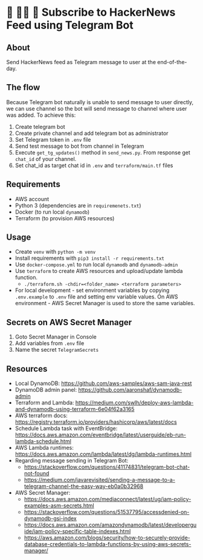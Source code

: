 # 📝 👨‍💻 📰 Subscribe to HackerNews Feed using Telegram Bot

## About
Send HackerNews feed as Telegram message to user at the end-of-the-day.

## The flow
Because Telegram bot naturally is unable to send message to user directly, we can use channel so the bot will send 
message to channel where user was added. To achieve this:
1. Create telegram bot
2. Create private channel and add telegram bot as administrator
3. Set Telegram token in `.env` file
4. Send test message to bot from channel in Telegram
5. Execute `get_tg_updates()` method in `send_news.py`. From response get `chat_id` of your channel.
6. Set chat_id as target chat id in `.env` and `terraform/main.tf` files

## Requirements
* AWS account
* Python 3 (dependencies are in `requiremenets.txt`)
* Docker (to run local `dynamodb`)
* Terraform (to provision AWS resources)

## Usage
* Create `venv` with `python -m venv`
* Install requirements with `pip3 install -r requirements.txt`
* Use `docker-compose.yml` to run local `dynamodb` and `dynamodb-admin`
* Use `terraform` to create AWS resources and upload/update lambda function.
  * `./terraform.sh -chdir=<folder_name> <terraform parameters>`
* For local development - set environment variables by copying `.env.example` to `.env` file and 
setting env variable values. On AWS environment - AWS Secret Manager is used to store the same variables.

## Secrets on AWS Secret Manager
1. Goto Secret Manager in Console
2. Add variables from `.env` file
3. Name the secret `TelegramSecrets`
  
## Resources
* Local DynamoDB: https://github.com/aws-samples/aws-sam-java-rest
* DynamoDB admin panel: https://github.com/aaronshaf/dynamodb-admin
* Terraform and Lambda: https://medium.com/swlh/deploy-aws-lambda-and-dynamodb-using-terraform-6e04f62a3165
* AWS terraform docs: https://registry.terraform.io/providers/hashicorp/aws/latest/docs
* Schedule Lambda task with EventBridge:
https://docs.aws.amazon.com/eventbridge/latest/userguide/eb-run-lambda-schedule.html
* AWS Lambda runtimes: https://docs.aws.amazon.com/lambda/latest/dg/lambda-runtimes.html
* Regarding message sending in Telegram Bot:
  * https://stackoverflow.com/questions/41174831/telegram-bot-chat-not-found
  * https://medium.com/javarevisited/sending-a-message-to-a-telegram-channel-the-easy-way-eb0a0b32968
* AWS Secret Manager:
  * https://docs.aws.amazon.com/mediaconnect/latest/ug/iam-policy-examples-asm-secrets.html
  * https://stackoverflow.com/questions/51537795/accessdenied-on-dynamodb-gsi-index
  * https://docs.aws.amazon.com/amazondynamodb/latest/developerguide/iam-policy-specific-table-indexes.html
  * https://aws.amazon.com/blogs/security/how-to-securely-provide-database-credentials-to-lambda-functions-by-using-aws-secrets-manager/